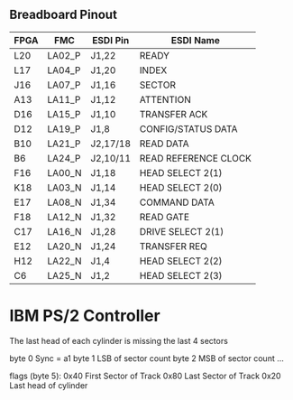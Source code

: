 ## Breadboard Pinout

FPGA   | FMC     | ESDI Pin  | ESDI Name
-------|---------|-----------|-------------------------
 L20   | LA02_P  |  J1,22    | READY
 L17   | LA04_P  |  J1,20    | INDEX
 J16   | LA07_P  |  J1,16    | SECTOR
 A13   | LA11_P  |  J1,12    | ATTENTION
 D16   | LA15_P  |  J1,10    | TRANSFER ACK
 D12   | LA19_P  |  J1,8     | CONFIG/STATUS DATA
 B10   | LA21_P  |  J2,17/18 | READ DATA
 B6    | LA24_P  |  J2,10/11 | READ REFERENCE CLOCK
 F16   | LA00_N  |  J1,18    | HEAD SELECT 2(1)
 K18   | LA03_N  |  J1,14    | HEAD SELECT 2(0)
 E17   | LA08_N  |  J1,34    | COMMAND DATA
 F18   | LA12_N  |  J1,32    | READ GATE
 C17   | LA16_N  |  J1,28    | DRIVE SELECT 2(1)
 E12   | LA20_N  |  J1,24    | TRANSFER REQ
 H12   | LA22_N  |  J1,4     | HEAD SELECT 2(2)
 C6    | LA25_N  |  J1,2     | HEAD SELECT 2(3)


# IBM PS/2 Controller

The last head of each cylinder is missing the last 4 sectors

byte 0    Sync = a1
byte 1    LSB of sector count
byte 2    MSB of sector count ...

flags (byte 5):
0x40 First Sector of Track
0x80 Last Sector of Track
0x20 Last head of cylinder
